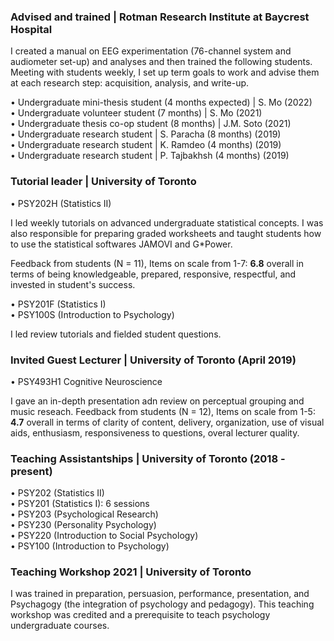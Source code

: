 ### Advised and trained | Rotman Research Institute at Baycrest Hospital
I created a manual on EEG experimentation (76-channel system and audiometer set-up) and analyses and then trained the following students. Meeting with students weekly, I set up term goals to work and advise them at each research step: acquisition, analysis, and write-up.

•	Undergraduate mini-thesis student (4 months expected) | S. Mo (2022)\
•	Undergraduate volunteer student (7 months) | S. Mo (2021) \
•	Undergraduate thesis co-op student (8 months) | J.M. Soto (2021) \
•	Undergraduate research student | S. Paracha (8 months) (2019) \
•	Undergraduate research student | K. Ramdeo (4 months) (2019) \
•	Undergraduate research student | P. Tajbakhsh (4 months) (2019)

### Tutorial leader | University of Toronto 
•	PSY202H (Statistics II)

I led weekly tutorials on advanced undergraduate statistical concepts. I was also responsible for preparing graded worksheets and taught students how to use the statistical softwares JAMOVI and G*Power.

Feedback from students (N = 11), Items on scale from 1-7: **6.8** overall in terms of being knowledgeable, prepared, responsive, respectful, and invested in student's success.

•	PSY201F (Statistics I)\
•	PSY100S (Introduction to Psychology)

I led review tutorials and fielded student questions. 

### Invited Guest Lecturer | University of Toronto (April 2019)
•	PSY493H1 Cognitive Neuroscience

I gave an in-depth presentation adn review on perceptual grouping and music reseach. 
Feedback from students (N = 12), Items on scale from 1-5: **4.7** overall in terms of clarity of content, delivery, organization, use of visual aids, enthusiasm, responsiveness to questions, overal lecturer quality.

### Teaching Assistantships | University of Toronto (2018 - present)
•	PSY202 (Statistics II)\
•	PSY201 (Statistics I): 6 sessions\
•	PSY203 (Psychological Research)\
•	PSY230 (Personality Psychology)\
•	PSY220 (Introduction to Social Psychology)\
•	PSY100 (Introduction to Psychology)

### Teaching Workshop 2021 | University of Toronto
I was trained in preparation, persuasion, performance, presentation,
and Psychagogy (the integration of psychology and pedagogy). This teaching workshop
was credited and a prerequisite to teach psychology undergraduate courses.
